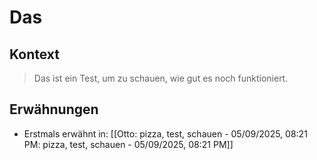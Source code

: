# Das

## Kontext

> Das ist ein Test, um zu schauen, wie gut es noch funktioniert.

## Erwähnungen

- Erstmals erwähnt in: [[Otto: pizza, test, schauen - 05/09/2025, 08:21 PM: pizza, test, schauen - 05/09/2025, 08:21 PM]]

